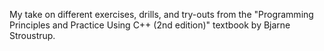 My take on different exercises, drills, and try-outs from the "Programming Principles and Practice Using C++ (2nd edition)" textbook by Bjarne Stroustrup.

